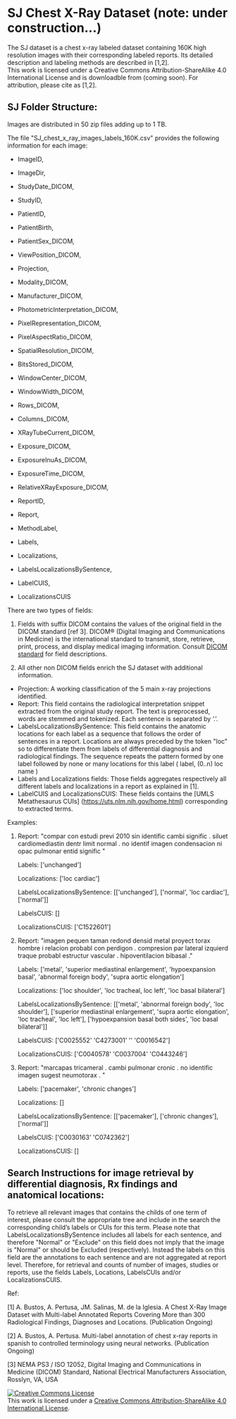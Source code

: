 # SJ Chest X-Ray Dataset (note: under construction...)

The SJ dataset is a chest x-ray labeled dataset containing 160K high resolution images with their corresponding labeled reports. Its detailed description and labeling methods are described in [1,2].  
This work is licensed under a Creative Commons Attribution-ShareAlike 4.0 International License and is downloadble from (coming soon). For attribution, please cite as [1,2]. 

## SJ Folder Structure: 
Images are distributed in 50 zip files adding up to 1 TB. 

The file "SJ_chest_x_ray_images_labels_160K.csv" provides the following information for each image:

  - ImageID,
  
  - ImageDir,
  
  - StudyDate_DICOM, 
  
  - StudyID, 
  
  - PatientID, 
  
  - PatientBirth, 
  
  - PatientSex_DICOM, 
  
  - ViewPosition_DICOM, 
  
  - Projection, 
  
  - Modality_DICOM, 
  
  - Manufacturer_DICOM, 
  
  - PhotometricInterpretation_DICOM, 
  
  - PixelRepresentation_DICOM, 
  
  - PixelAspectRatio_DICOM, 
  
  - SpatialResolution_DICOM, 
  
  - BitsStored_DICOM, 
  
  - WindowCenter_DICOM,
  
  - WindowWidth_DICOM, 
  
  - Rows_DICOM, 
  
  - Columns_DICOM, 
  
  - XRayTubeCurrent_DICOM, 
  
  - Exposure_DICOM, 
  
  - ExposureInuAs_DICOM, 
  
  - ExposureTime_DICOM,
  
  - RelativeXRayExposure_DICOM, 
  
  - ReportID, 
  
  - Report, 
  
  - MethodLabel, 
  
  - Labels, 
  
  - Localizations, 
  
  - LabelsLocalizationsBySentence, 
  
  - LabelCUIS, 
  
  - LocalizationsCUIS
  
There are two types of fields: 

1. Fields with suffix DICOM contains the values of the original field in the DICOM standard [ref 3]. DICOM® (Digital Imaging and Communications in Medicine) is the international standard to transmit, store, retrieve, print, process, and display medical imaging information.  Consult [DICOM standard]( https://www.dicomstandard.org) for field descriptions. 

2. All other non DICOM fields enrich the SJ dataset with additional information.
- Projection: A working classification of the 5 main x-ray projections identified. 
- Report: This field contains the radiological interpretation snippet extracted from the original study report. The text is preprocessed, words are stemmed and tokenized. Each sentence is separated by ‘.’.
- LabelsLocalizationsBySentence: This field contains the anatomic locations for each label as a sequence that follows the order of sentences in a report. Locations are always preceded by the token "loc" so to differentiate them from labels of differential diagnosis and radiological findings. The sequence repeats the pattern formed by one label followed by none or many locations for this label ( label, (0..n) loc name )
- Labels and Localizations fields: Those fields aggregates respectively all different labels and localizations in a report as explained in [1]. 
- LabelCUIS and LocalizationsCUIS: These fields contains the [UMLS Metathesaurus CUIs] (https://uts.nlm.nih.gov/home.html) corresponding to extracted terms.

Examples: 
1. Report: "compar con estudi previ 2010 sin identific cambi signific . siluet cardiomediastin dentr limit normal . no identif imagen condensacion ni opac pulmonar entid signific " 

   Labels: ['unchanged']

   Localizations: ['loc  cardiac']

   LabelsLocalizationsBySentence: [['unchanged'], ['normal', 'loc cardiac'], ['normal']]
   
   LabelsCUIS: []
   
   LocalizationsCUIS: ['C1522601']

2. Report: "imagen pequen taman redond densid metal proyect torax hombre i relacion probabl con perdigon . compresion par lateral izquierd traque probabl estructur vascular . hipoventilacion bibasal ."

   Labels: ['metal', 'superior mediastinal enlargement', 'hypoexpansion basal', 'abnormal foreign body', 'supra aortic elongation']

   Localizations: ['loc  shoulder', 'loc  tracheal, loc  left', 'loc  basal bilateral']

   LabelsLocalizationsBySentence: [['metal', 'abnormal foreign body', 'loc shoulder'], ['superior mediastinal enlargement', 'supra aortic elongation', 'loc tracheal', 'loc left'], ['hypoexpansion basal both sides', 'loc basal bilateral']]
   
   LabelsCUIS: ['C0025552' 'C4273001' '' 'C0016542']
   
   LocalizationsCUIS: ['C0040578' 'C0037004' 'C0443246']

3. Report: "marcapas tricameral . cambi pulmonar cronic . no identific imagen sugest neumotorax . "

   Labels: ['pacemaker', 'chronic changes']

   Localizations: []

   LabelsLocalizationsBySentence: [['pacemaker'], ['chronic changes'], ['normal']]
   
   LabelsCUIS: ['C0030163' 'C0742362']
   
   LocalizationsCUIS: []


## Search Instructions for image retrieval by differential diagnosis, Rx findings and anatomical locations: 
To retrieve all relevant images that contains the childs of one term of interest, please consult the appropriate tree and include in the search the corresponding child’s labels or CUIs for this term.
Please note that LabelsLocalizationsBySentence includes all labels for each sentence, and therefore "Normal" or "Exclude" on this field does not imply that the image is "Normal" or should be Excluded (respectively). Instead the labels on this field are the annotations to each sentence and are not aggregated at report level. Therefore, for retrieval and counts of number of images, studies or reports, use the fields Labels, Locations, LabelsCUIs and/or LocalizationsCUIS.  

Ref:

[1] A. Bustos, A. Pertusa, JM. Salinas, M. de la Iglesia. A Chest X-Ray Image Dataset with Multi-label Annotated Reports Covering More than 300 Radiological Findings, Diagnoses and Locations. (Publication Ongoing)

[2] A. Bustos, A. Pertusa. Multi-label annotation of chest x-ray reports in spanish to controlled terminology using neural networks. (Publication Ongoing)

[3] NEMA PS3 / ISO 12052, Digital Imaging and Communications in Medicine (DICOM) Standard, National Electrical Manufacturers Association, Rosslyn, VA, USA

<a rel="license" href="http://creativecommons.org/licenses/by-sa/4.0/"><img alt="Creative Commons License" style="border-width:0" src="https://i.creativecommons.org/l/by-sa/4.0/88x31.png" /></a><br />This work is licensed under a <a rel="license" href="http://creativecommons.org/licenses/by-sa/4.0/">Creative Commons Attribution-ShareAlike 4.0 International License</a>.
